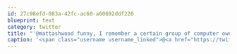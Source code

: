 ```yaml
---
id: 27c98efd-083a-42fc-ac60-a60692ddf220
blueprint: text
category: twitter
title: "'@mattashwood funny, I remember a certain group of computer owners making fun of another group for that very same issue years ago"
caption: '<span class="username username_linked">@<a href="https://twitter.com/mattashwood" title="Matt Ashwood">mattashwood</a></span> funny, I remember a certain group of computer owners making fun of another group for that very same issue years ago'
---
```

